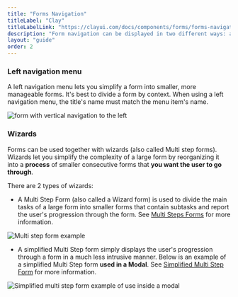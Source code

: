 ```yaml
---
title: "Forms Navigation"
titleLabel: "Clay"
titleLabelLink: "https://clayui.com/docs/components/forms/forms-navigation.html"
description: "Form navigation can be displayed in two different ways: a left navigation menu or a wizard."
layout: "guide"
order: 2
---
```

### Left navigation menu

A left navigation menu lets you simplify a form into smaller, more manageable forms. It's best to divide a form by context.
When using a left navigation menu, the title's name must match the menu item's name.

![form with vertical navigation to the left](/lexicon/images/FormLeftVerticalNavigation.jpg)

### Wizards

Forms can be used together with wizards (also called Multi step forms). Wizards let you simplify the complexity of a large form by reorganizing it into a **process** of smaller consecutive forms that **you want the user to go through**.

There are 2 types of wizards:
* A Multi Step Form (also called a Wizard form) is used to divide the main tasks of a large form into smaller forms that contain subtasks and report the user's progression through the form. See [Multi Steps Forms](./multiStepForm.html) for more information.

![Multi step form example](/lexicon/images/MultiStepFormExampleGrid.jpg)

* A simplified Multi Step form simply displays the user's progression through a form in a much less intrusive manner. Below is an example of a simplified Multi Step form **used in a Modal**. See [Simplified Multi Step Form](./multiStepFormSimplified.html) for more information.

![Simplified multi step form example of use inside a modal](/lexicon/images/MultiStepFormSimplifiedExample.jpg)
